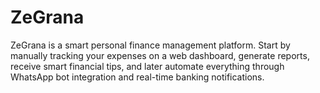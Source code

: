 # ZeGrana
ZeGrana is a smart personal finance management platform. Start by manually tracking your expenses on a web dashboard, generate reports, receive smart financial tips, and later automate everything through WhatsApp bot integration and real-time banking notifications.
